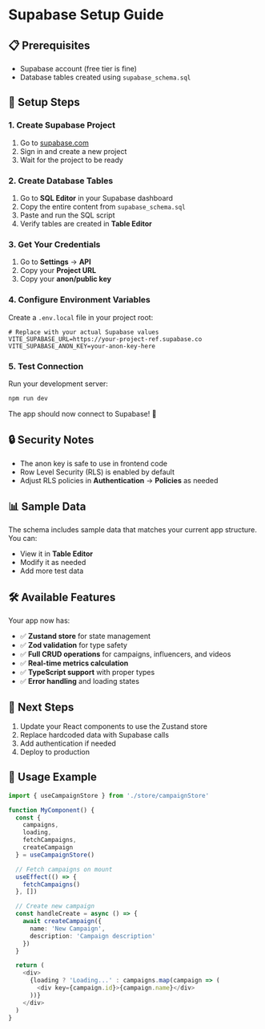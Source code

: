 # Supabase Setup Guide

## 📋 **Prerequisites**
- Supabase account (free tier is fine)
- Database tables created using `supabase_schema.sql`

## 🔧 **Setup Steps**

### 1. **Create Supabase Project**
1. Go to [supabase.com](https://supabase.com)
2. Sign in and create a new project
3. Wait for the project to be ready

### 2. **Create Database Tables**
1. Go to **SQL Editor** in your Supabase dashboard
2. Copy the entire content from `supabase_schema.sql`
3. Paste and run the SQL script
4. Verify tables are created in **Table Editor**

### 3. **Get Your Credentials**
1. Go to **Settings** → **API**
2. Copy your **Project URL**
3. Copy your **anon/public key**

### 4. **Configure Environment Variables**
Create a `.env.local` file in your project root:

```env
# Replace with your actual Supabase values
VITE_SUPABASE_URL=https://your-project-ref.supabase.co
VITE_SUPABASE_ANON_KEY=your-anon-key-here
```

### 5. **Test Connection**
Run your development server:
```bash
npm run dev
```

The app should now connect to Supabase! 🎉

## 🔒 **Security Notes**

- The anon key is safe to use in frontend code
- Row Level Security (RLS) is enabled by default
- Adjust RLS policies in **Authentication** → **Policies** as needed

## 📊 **Sample Data**

The schema includes sample data that matches your current app structure. You can:
- View it in **Table Editor**
- Modify it as needed
- Add more test data

## 🛠️ **Available Features**

Your app now has:
- ✅ **Zustand store** for state management
- ✅ **Zod validation** for type safety
- ✅ **Full CRUD operations** for campaigns, influencers, and videos
- ✅ **Real-time metrics calculation**
- ✅ **TypeScript support** with proper types
- ✅ **Error handling** and loading states

## 🚀 **Next Steps**

1. Update your React components to use the Zustand store
2. Replace hardcoded data with Supabase calls
3. Add authentication if needed
4. Deploy to production

## 📝 **Usage Example**

```typescript
import { useCampaignStore } from './store/campaignStore'

function MyComponent() {
  const { 
    campaigns, 
    loading, 
    fetchCampaigns,
    createCampaign 
  } = useCampaignStore()

  // Fetch campaigns on mount
  useEffect(() => {
    fetchCampaigns()
  }, [])

  // Create new campaign
  const handleCreate = async () => {
    await createCampaign({
      name: 'New Campaign',
      description: 'Campaign description'
    })
  }

  return (
    <div>
      {loading ? 'Loading...' : campaigns.map(campaign => (
        <div key={campaign.id}>{campaign.name}</div>
      ))}
    </div>
  )
}
``` 